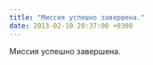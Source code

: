 ```yaml
---
title: "Миссия успешно завершена."
date: 2013-02-10 20:37:00 +0300
---
```


Миссия успешно завершена.

